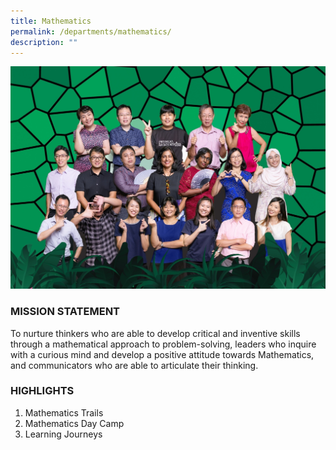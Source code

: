 ```yaml
---
title: Mathematics
permalink: /departments/mathematics/
description: ""
---
```

![](/images/MATHEMATICS.jpg)

### MISSION STATEMENT

  

To nurture thinkers who are able to develop critical and inventive skills through a mathematical approach to problem-solving, leaders who inquire with a curious mind and develop a positive attitude towards Mathematics, and communicators who are able to articulate their thinking.   

  

### HIGHLIGHTS

  

1) Mathematics Trails  
2) Mathematics Day Camp  
3) Learning Journeys